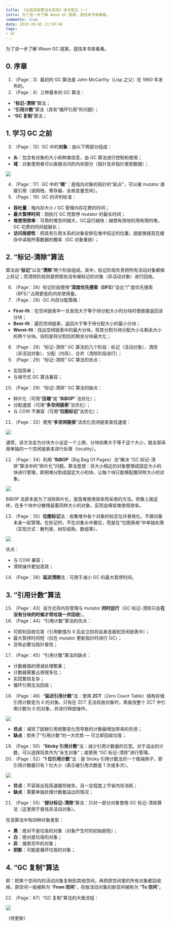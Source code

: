 ```yaml
---
title: 《垃圾回收算法与实现》读书笔记（一）
intro: 为了进一步了解 Wasm GC 提案，遂找本书来看看。
comments: true
date: 2020-10-05 21:59:48
tags:
- GC
---
```


为了进一步了解 Wasm GC 提案，遂找本书来看看。

## 0. 序章

1. （Page：3）最初的 GC 算法是 John McCarthy（Lisp 之父）在 1960 年发布的。
2. （Page：4）三种基本的 GC 算法：
* “**标记-清除**”算法；
* “**引用计数**”算法（具有“循环引用”的问题）；
* “**GC 复制**“算法；

## 1. 学习 GC 之前 

3. （Page：12）GC 中的**对象**：由以下两部分组成：
* **头**：包含有对象的大小和种类信息，由 GC 算法进行控制和使用；
* **域**：对象使用者可以直接访问的内存部分（指针及非指针类型数据）；

![](1.png)

4. （Page：17）GC 中的“**根**”：是指向对象的指针的“起点”，可以被 mutator 直接引用（调用栈、寄存器、全局变量空间）。
5. （Page：19）GC 的评判标准：
* **吞吐量**：堆内存大小 / GC 管理内存花费的时间；
* **最大暂停时间**：因执行 GC 而暂停 mutator 的最长时间；
* **堆使用效率**：可用的堆空间越大，GC运行越快；越想有效地利用有限的堆，GC 花费的时间就越长；
* **访问局部性**：把具有引用关系的对象安排在堆中较近的位置，就能够提高在缓存中读取所需数据的概率（GC 对象重排）；

## 2. “标记-清除”算法

算法由“**标记**”以及“**清除**”两个阶段组成。其中，标记阶段负责把所有活动对象都做上标记；而清除阶段则是把那些没有被标记的对象（非活动对象）进行回收。

6. （Page：26）标记阶段使用“**深度优先搜索（DFS）**”会比“广度优先搜索（BFS）”占用更低的内存使用量。
7. （Page：28）GC 内存分配策略：
* **First-fit**：在空闲链表中一旦发现大于等于待分配大小的分块时便直接返回该分块；
* **Best-fit**：遍历空闲链表，返回大于等于待分配大小的最小分块；
* **Worst-fit**：找出空闲链表中的最大分块，将其分割为待分配大小与剩余大小的两个分块。目的是将分割后的剩余分块最大化；

8. （Page：28）“标记-清除” GC 算法的几个阶段：标记（活动对象）、清除（非活动对象）、分配（内存）、合并（清除阶段进行）；
9. （Page：29）“标记-清除” GC 算法的优点：
* 实现简单；
* 与保守式 GC 算法兼容；

10. （Page：29）“标记-清除” GC 算法的缺点：
* 碎片化（可用“**压缩**”或 “**BiBOP**” 法优化）；
* 分配速度（可用“**多空闲链表**”法优化）；
* 与 COW 不兼容（可用“**位图标记**”法优化）；

11. （Page：32）使用“**多空闲链表**”法优化空闲链表查找速度：

![](2.png)

通常，该方法会为分块大小设定一个上限，分块如果大于等于这个大小，就全部采用单独的一个空闲链表来进行处理（locality）。

12. （Page：34）利用 “**BiBOP**（Big Bag Of Pages）法”解决 “GC 标记-清除”算法中的“碎片化”问题。算法思想：将大小相近的对象整理成固定大小的块进行管理，即把堆分割成固定大小的块，让每个块只能够配置同样大小的对象。

![](3.png)

BiBOP 法原本是为了消除碎片化，提高堆使用效率而采用的方法。但像上面这样，在多个块中分散残留着同样大小的对象，反而会降低堆使用效率。

13. （Page：35）**位图标记**法：收集堆中各个对象的标志位并表格化，不跟对象本身一起管理。在标记时，不在对象头中置位，而是在“位图表格”中单独处理（实现方式：散列表、树形结构、数组等）。

![](4.png)

优点：
* 与 COW 兼容；
* 清除操作更加高效；


14. （Page：38）**延迟清除**法：可用于减小 GC 的最大暂停时间。

## 3. “引用计数”算法

15. （Page：43）该方式将内存管理与 mutator **同时运行**（GC 标记-清除只会**在没有分块的时候才将垃圾一并回收**）。
16. （Page：44）“引用计数”算法的优点：
* 可即刻回收垃圾（引用数值为 0 后会立刻将自身连接到空闲链表中）；
* 最大暂停时间短（仅在 mutator 更新指针时进行 GC）；
* 没有必要沿指针查找；

17. （Page：45）“引用计数”算法的缺点：
* 计数器值的增减处理繁重；
* 计数器需要占用很多位；
* 实现繁琐复杂；
* 循环引用无法回收；

18. （Page：46）“**延迟引用计数**”法：使用 **ZCT**（Zero Count Table）结构存储引用计数变为 0 的对象。只有在 ZCT 无法存放对象时，再查找整个 ZCT 中引用计数为 0 的对象，并进行释放操作。

![](5.png)

* **优点**：减轻了因根引用频繁变化而导致的计数器增加带来的负担；
* **缺点**：损失了“引用计数”的一大优势 — 可立即回收垃圾；

19. （Page：50）“**Sticky 引用计数**”法：减少引用计数器的位宽。对于溢出的计数，可以选择将其作为“永生对象”；或使用
“GC 标记-清除”进行管理。
20. （Page：52）“**1 位引用计数**”法：是 Sticky 引用计数法的一个极端例子，即引用计数器只有 1 位大小（表示被引用次数是 1 次或多次）。

![](6.png)

* **优点**：不容易出现高速缓存缺失，且一定程度上节省内存消耗；
* **缺点**：需要单独处理计数器溢出的情况；


21. （Page：55）“**部分标记-清除**”算法：只对一部分对象使用 GC 标记-清除算法（这里用于查找非活动对象）。

在该算法中有四种对象类型：
* **黑**：绝对不是垃圾的对象（对象产生时的初始颜色）；
* **白**：绝对是垃圾的对象；
* **灰**：搜索完毕的对象；
* **阴影**：可能是循环垃圾的对象；

## 4. “GC 复制”算法

即：把某个空间内的活动对象复制到其他空间，再把原空间里的所有对象都回收掉。原空间一般被称为 “**From 空间**”，存放活动对象的新空间被称为 “**To 空间**”。

22. （Page：67）“GC 复制”算法的大致流程：

![](7.png)

（待更新）
